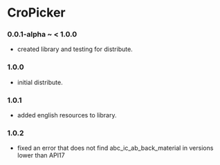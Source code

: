 CroPicker
=========

### 0.0.1-alpha ~ < 1.0.0
- created library and testing for distribute.

### 1.0.0
- initial distribute.

### 1.0.1
- added english resources to library.

### 1.0.2
- fixed an error that does not find abc_ic_ab_back_material in versions lower than API17
